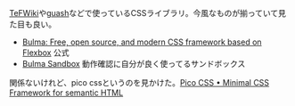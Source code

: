 [TeFWiki](TeFWiki)や[guash](guash)などで使っているCSSライブラリ。今風なものが揃っていて見た目も良い。

- [Bulma: Free, open source, and modern CSS framework based on Flexbox](https://bulma.io/) 公式
- [Bulma Sandbox](https://codepen.io/NiiMartey/pen/vJboYX) 動作確認に自分が良く使ってるサンドボックス

関係ないけれど、pico cssというのを見かけた。[Pico CSS • Minimal CSS Framework for semantic HTML](https://picocss.com/)